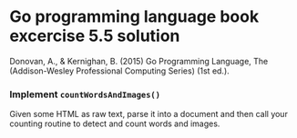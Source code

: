 # Go programming language book excercise 5.5 solution

Donovan, A., & Kernighan, B. (2015) Go Programming Language, The (Addison-Wesley Professional Computing Series) (1st ed.).

### Implement `countWordsAndImages()`

Given some HTML as raw text, parse it into a document and then call your counting routine to detect and count words and images.
